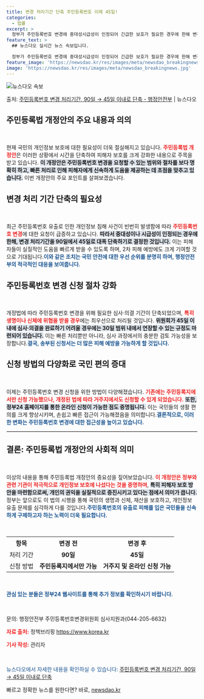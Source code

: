 ```yaml
---
title: 변경 처리기간 단축 주민등록번호 이제 45일!
categories:
  - 법률
excerpt: >
  정부가 주민등록번호 변경에 중대성시급성이 인정되어 긴급한 보호가 필요한 경우에 한해 변경 처리기간을 90일에…
feature_text: >
  ## 뉴스다오 실시간 뉴스 속보입니다.

  정부가 주민등록번호 변경에 중대성시급성이 인정되어 긴급한 보호가 필요한 경우에 한해 변경 처리기간을 90일에…
feature_image: 'https://newsdao.kr/res/images/meta/newsdao_breakingnews.jpg'
image: 'https://newsdao.kr/res/images/meta/newsdao_breakingnews.jpg'
---
```


![뉴스다오 속보](https://newsdao.kr/res/images/meta/newsdao_breakingnews.jpg)

<p>출처: <a href="https://newsdao.kr/3168" rel="dofollow">주민등록번호 변경 처리기간, 90일 → 45일 이내로 단축 - 행정안전부</a> | 뉴스다오</p>

<h2 data-ke-size="size26">주민등록법 개정안의 주요 내용과 의의</h2> 

<p data-ke-size="size16">&nbsp;</p> 

현재 국민의 개인정보 보호에 대한 필요성이 더욱 절실해지고 있습니다. <b><span style="color: #ee2323;">주민등록법 개정안</span></b>은 이러한 상황에서 시간을 단축하여 피해자 보호를 크게 강화한 내용으로 주목을 받고 있습니다. <b><span style="background-color: #21538527;">이 개정안은 주민등록번호 변경을 요청할 수 있는 범위와 절차를 보다 명확히 하고, 빠른 처리로 인해 피해자에게 신속하게 도움을 제공하는 데 초점을 맞추고 있습니다.</span></b> 이번 개정안의 주요 포인트를 살펴보겠습니다.

<h2 data-ke-size="size26">변경 처리 기간 단축의 필요성</h2> 

<p data-ke-size="size16">&nbsp;</p> 

최근 주민등록번호 유출로 인한 개인정보 침해 사건이 빈번히 발생함에 따라 <b><span style="color: #ee2323;">주민등록번호 변경</span></b>에 대한 요청이 급증하고 있습니다. <b><span style="background-color: #21538527;">따라서 중대성이나 시급성이 인정되는 경우에 한해, 변경 처리기간을 90일에서 45일로 대폭 단축하기로 결정한 것입니다.</span></b> 이는 피해자들이 실질적인 도움을 빠르게 받을 수 있도록 하며, 2차 피해 예방에도 크게 기여할 것으로 기대됩니다.<b><span style="color: #1a5490;">이와 같은 조치는 국민 안전에 대한 우선 순위를 분명히 하며, 행정안전부의 적극적인 대응을 보여줍니다.</span></b>

<h2 data-ke-size="size26">주민등록번호 변경 신청 절차 강화</h2> 

<p data-ke-size="size16">&nbsp;</p> 

개정법에 따라 주민등록번호 변경을 위해 필요한 심사·의결 기간이 단축되었으며, <b><span style="color: #ee2323;">특히 생명이나 신체에 위협을 받을 경우</span></b>에는 최우선으로 처리될 것입니다. <b><span style="background-color: #21538527;">위원회가 45일 이내에 심사·의결을 완료하기 어려울 경우에는 30일 범위 내에서 연장할 수 있는 규정도 마련되어 있습니다.</span></b> 이는 빠른 처리뿐만 아니라, 심사 과정에서의 충분한 검토 가능성을 보장합니다.<b><span style="color: #1a5490;">결국, 송부된 신청서는 더 많은 피해 예방을 가능하게 할 것입니다.</span></b>

<h2 data-ke-size="size26">신청 방법의 다양화로 국민 편의 증대</h2>

<p data-ke-size="size16">&nbsp;</p>

이제는 주민등록번호 변경 신청을 위한 방법이 다양해졌습니다. <b><span style="color: #ee2323;">기존에는 주민등록지에서만 신청 가능했으나, 개정된 법에 따라 거주지에서도 신청할 수 있게 되었습니다.</span></b> <b><span style="background-color: #21538527;">또한, 정부24 홈페이지를 통한 온라인 신청이 가능한 점도 증명됩니다.</span></b> 이는 국민들의 생활 편의를 크게 향상시키며, 손쉽고 빠른 접근이 가능해졌음을 의미합니다.<b><span style="color: #1a5490;">결론적으로, 이러한 변화는 주민등록번호 변경에 대한 접근성을 높이고 있습니다.</span></b>

<hr style="border: solid 1px #ddd;"/>

<h2 data-ke-size="size26">결론: 주민등록법 개정안의 사회적 의미</h2> 

<p data-ke-size="size16">&nbsp;</p>

이상의 내용을 통해 주민등록법 개정안의 중요성을 짚어보았습니다. <b><span style="color: #ee2323;">이 개정안은 정부와 관련 기관이 적극적으로 개인정보 보호에 나섰다는 것을 증명하며</span></b>, <b><span style="background-color: #21538527;">특히 피해자 보호 방안을 마련함으로써, 개인의 권익을 실질적으로 증진시키고 있다는 점에서 의미가 큽니다.</span></b> 정부는 앞으로도 이 법의 시행을 통해 국민의 생명과 신체, 재산을 보호하고, 개인정보 유출 문제를 심각하게 다룰 것입니다.<b><span style="color: #1a5490;">주민등록번호의 유출로 피해를 입은 국민들을 신속하게 구제하고자 하는 노력이 더욱 필요합니다.</span></b>

<p data-ke-size="size16">&nbsp;</p>

<table style="width: 100%;">
  <tr>
      <th>항목</th>
      <th style="text-align: center;">변경 전</th>
      <th style="text-align: center;">변경 후</th>
  </tr>
  <tr>
      <td style="text-align: center;">처리 기간</td>
      <td style="text-align: center; height: 17px;"><b>90일</b></td>
      <td style="text-align: center; height: 17px;"><b>45일</b></td>
  </tr>
  <tr>
      <td style="text-align: center;">신청 방법</td>
      <td style="text-align: center; height: 17px;"><b>주민등록지에서만 가능</b></td>
      <td style="text-align: center; height: 17px;"><b>거주지 및 온라인 신청 가능</b></td>
  </tr>
</table>

<p data-ke-size="size16">&nbsp;</p> 

<b><span style="color: #1a5490;">관심 있는 분들은 정부24 웹사이트를 통해 추가 정보를 확인하시기 바랍니다.</span></b> 

<p data-ke-size="size16">&nbsp;</p> 

문의: 행정안전부 주민등록번호변경위원회 심사지원과(044-205-6632)

<b><span style="color: #ee2323;">자료 출처:</span></b> 정책브리핑 https://www.korea.kr 

<b><span style="color: #ee2323;">기사 작성:</span></b> 관리자 

<p data-ke-size="size16">&nbsp;</p> 

<span style="color: #1a5490;">뉴스다오에서 자세한 내용을 확인하실 수 있습니다: <a href="https://newsdao.kr/3168" target="_blank">주민등록번호 변경 처리기간, 90일 → 45일 이내로 단축</a></span> 

빠르고 정확한 뉴스를 원한다면? 바로, <a href="https://newsdao.kr" rel="dofollow">newsdao.kr</a>


